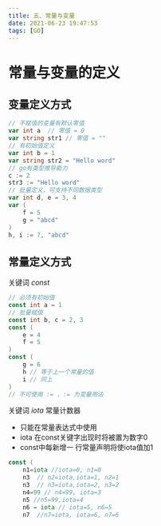 ```yaml
---
title: 五、常量与变量
date: 2021-06-23 19:47:53
tags: [GO]
---
```

# 常量与变量的定义
<!--more-->
## 变量定义方式
```go
// 不赋值的变量有默认零值
var int a  // 零值 = 0
var string str1 // 零值 = ""
// 有初始值定义
var int b = 1
var string str2 = "Hello word"
// go有类型推导能力
c := 2 
str3 := "Hello word"
// 批量定义，可支持不同数据类型
var int d, e = 3, 4
var (
    f = 5
    g = "abcd"
)
h, i := 7, "abcd"
```
## 常量定义方式
关键词 *const*
```go
// 必须有初始值
const int a = 1 
// 批量赋值
const int b, c = 2, 3
const (
    e = 4
    f = 5
)
const (
    g = 6
    h // 等于上一个常量的值
    i // 同上
)
// 不可使用 := ，:= 为变量用法
```
关键词 *iota*  常量计数器
* 只能在常量表达式中使用
* iota 在const关键字出现时将被置为数字0
* const中每新增一 行常量声明将使iota值加1

```go
const (
    n1=iota //iota=0, n1=0
    n3  // n2=iota,iota=1, n2=1
    n3  // n3=iota,iota=2, n3=2
    n4=99 // n4=99, iota=3
    n5 //n5=99,iota=4
    n6 = iota // iota=5, n6=5
    n7  //n7=iota, iota=6, n7=6
```
